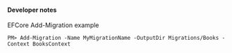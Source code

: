 #### Developer notes

EFCore Add-Migration example
```
PM> Add-Migration -Name MyMigrationName -OutputDir Migrations/Books -Context BooksContext
```
